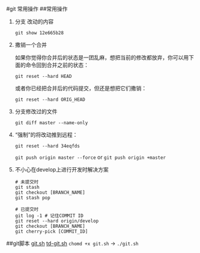 #git 常用操作
##常用操作
1. 分支 改动的内容

	`git show 12e665b28`
	
2. 撒销一个合并

	如果你觉得你合并后的状态是一团乱麻，想把当前的修改都放弃，你可以用下面的命令回到合并之前的状态：

	`git reset --hard HEAD`

	或者你已经把合并后的代码提交，但还是想把它们撒销：

	`git reset --hard ORIG_HEAD`

3. 分支修改过的文件

	`git diff master --name-only `

4. “强制”的将改动推到远程：

	`git reset --hard 34eqfds`

	`git push origin master --force` or  `git push origin +master	`
5. 不小心在develop上进行开发时解决方案

	```
	# 未提交时
	git stash
	git checkout [BRANCH_NAME]
	git stash pop

	# 已提交时
	git log -1 # 记住COMMIT ID
	git reset --hard origin/develop
	git checkout [BRANCH_NAME]
	git cherry-pick [COMMIT_ID]
	```


##git脚本 	[git.sh](src/git.sh) [td-git.sh](src/td-git.sh)
	`chomd +x git.sh` -> `./git.sh`
